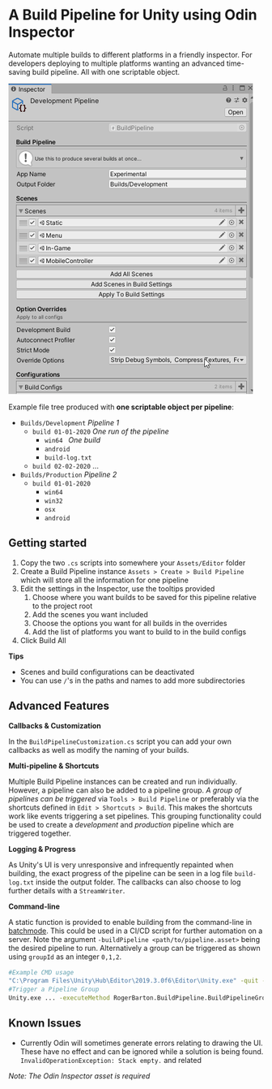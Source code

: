 # A Build Pipeline for Unity using Odin Inspector

Automate multiple builds to different platforms in a friendly inspector. For developers deploying to multiple platforms wanting an advanced time-saving build pipeline. All with one scriptable object.

![ExampleInspector](assets/ExampleInspector.gif)

Example file tree produced with **one scriptable object per pipeline**:

- `Builds/Development`  *Pipeline 1*
  - `build 01-01-2020`  *One run of the pipeline*
    - `win64 `  *One build*
    - `android`
    - `build-log.txt`
  - `build 02-02-2020` ...
- `Builds/Production` *Pipeline 2*
  - `build 01-01-2020`
    - `win64`
    - `win32`
    - `osx`
    - `android`

## Getting started

1. Copy the two `.cs` scripts into somewhere your `Assets/Editor` folder
2. Create a Build Pipeline instance `Assets > Create > Build Pipeline` which will store all the information for one pipeline
3. Edit the settings in the Inspector, use the tooltips provided
   1. Choose where you want builds to be saved for this pipeline relative to the project root
   2. Add the scenes you want included
   3. Choose the options you want for all builds in the overrides
   4. Add the list of platforms you want to build to in the build configs
4. Click Build All

**Tips**

- Scenes and build configurations can be deactivated
- You can use `/`'s in the paths and names to add more subdirectories

## Advanced Features

**Callbacks & Customization**

In the `BuildPipelineCustomization.cs` script you can add your own callbacks as well as modify the naming of your builds.

**Multi-pipeline & Shortcuts**

Multiple Build Pipeline instances can be created and run individually. However, a pipeline can also be added to a pipeline group. *A group of pipelines can be triggered* via `Tools > Build Pipeline` or preferably via the shortcuts defined in `Edit > Shortcuts > Build`. This makes the shortcuts work like events triggering a set pipelines. This grouping functionality could be used to create a *development* and *production* pipeline which are triggered together.

**Logging & Progress**

As Unity's UI is very unresponsive and infrequently repainted when building, the exact progress of the pipeline can be seen in a log file `build-log.txt` inside the output folder. The callbacks can also choose to log further details with a `StreamWriter`.

**Command-line**

A static function is provided to enable building from the command-line in [batchmode](https://docs.unity3d.com/Manual/CommandLineArguments.html). This could be used in a CI/CD script for further automation on a server. Note the argument `-buildPipeline <path/to/pipeline.asset>` being the desired pipeline to run. Alternatively a group can be triggered as shown using `groupId` as an integer `0,1,2`.

```bash
#Example CMD usage
"C:\Program Files\Unity\Hub\Editor\2019.3.0f6\Editor\Unity.exe" -quit -batchmode -projectPath Path\To\Project -executeMethod RogerBarton.BuildPipeline.BuildAll -buildPipeline "Assets/Editor/Production Build Pipeline.asset" -logfile unityBuildLog.txt
#Trigger a Pipeline Group
Unity.exe ... -executeMethod RogerBarton.BuildPipeline.BuildPipelineGroup -pipelineGroup <groupId>
```

## Known Issues

- Currently Odin will sometimes generate errors relating to drawing the UI. These have no effect and can be ignored while a solution is being found. `InvalidOperationException: Stack empty.` and related

*Note: The Odin Inspector asset is required*